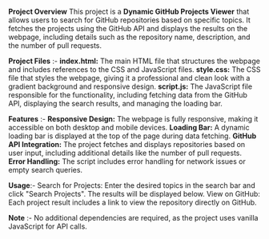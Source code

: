 **Project Overview**
This project is a **Dynamic GitHub Projects Viewer** that allows users to search for GitHub repositories based on specific topics.
It fetches the projects using the GitHub API and displays the results on the webpage, including details such as the repository name, description, and the number of pull requests.

**Project Files** :-
**index.html:** The main HTML file that structures the webpage and includes references to the CSS and JavaScript files.
**style.css:** The CSS file that styles the webpage, giving it a professional and clean look with a gradient background and responsive design.
**script.js:** The JavaScript file responsible for the functionality, including fetching data from the GitHub API, displaying the search results, and managing the loading bar.

**Features** :-
**Responsive Design:** The webpage is fully responsive, making it accessible on both desktop and mobile devices.
**Loading Bar:** A dynamic loading bar is displayed at the top of the page during data fetching.
**GitHub API Integration:** The project fetches and displays repositories based on user input, including additional details like the number of pull requests.
**Error Handling:** The script includes error handling for network issues or empty search queries.

**Usage**:-
Search for Projects: Enter the desired topics in the search bar and click "Search Projects". The results will be displayed below.
View on GitHub: Each project result includes a link to view the repository directly on GitHub.

**Note** :- No additional dependencies are required, as the project uses vanilla JavaScript for API calls.
